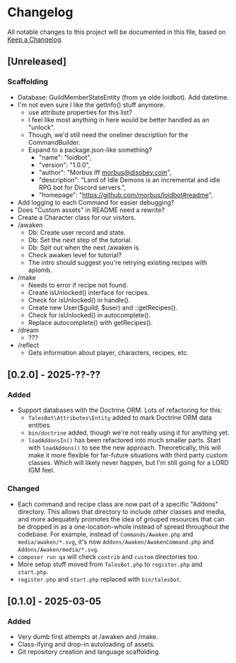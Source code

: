
# Changelog
All notable changes to this project will be documented in this file,
based on [Keep a Changelog](https://keepachangelog.com/en/1.1.0/).

## [Unreleased]

### Scaffolding

- Database: GuildMemberStateEntity (from ye olde loidbot). Add datetime.
- I'm not even sure I like the getInfo() stuff anymore.
  - use attribute properties for this list?
  - I feel like most anything in here would be better handled as an "unlock".
  - Though, we'd still need the oneliner description for the CommandBuilder.
  - Expand to a package.json-like something?
    - "name": "loidbot",
    - "version": "1.0.0",
    - "author": "Morbus Iff <morbus@disobey.com>",
    - "description": "Land of Idle Demons is an incremental and idle RPG bot for Discord servers.",
    - "homepage": "https://github.com/morbus/loidbot#readme",
- Add logging to each Command for easier debugging?
- Does "Custom assets" in README need a rewrite?
- Create a Character class for our visitors.
- /awaken
  - Db: Create user record and state.
  - Db: Set the next step of the tutorial.
  - Db: Spit out when the next /awaken is.
  - Check awaken level for tutorial?
  - The intro should suggest you're retrying existing recipes with aplomb.
- /make
  - Needs to error if recipe not found.
  - Create isUnlocked() interface for recipes.
  - Check for isUnlocked() in handle().
  - Create new User($guild, $user) and ::getRecipes().
  - Check for isUnlocked() in autocomplete().
  - Replace autocomplete() with getRecipes().
- /dream
  - ???
- /reflect
  - Gets information about player, characters, recipes, etc.

## [0.2.0] - 2025-??-??

### Added

- Support databases with the Doctrine ORM. Lots of refactoring for this:
  - `TalesBot\Attributes\Entity` added to mark Doctrine ORM data entities.
  - `bin/doctrine` added, though we're not really using it for anything yet.
  - `loadAddonsIn()` has been refactored into much smaller parts. Start with
    `loadAddons()` to see the new approach. Theoretically, this will make it
    more flexible for far-future situations with third party custom classes.
    Which will likely never happen, but I'm still going for a LORD IGM feel.

### Changed

- Each command and recipe class are now part of a specific "Addons" directory.
  This allows that directory to include other classes and media, and more
  adequately promotes the idea of grouped resources that can be dropped in as
  a one-location-whole instead of spread throughout the codebase. For example,
  instead of `Commands/Awaken.php` and `media/awaken/*.svg`, it's now
  `Addons/Awaken/AwakenCommand.php` and `Addons/Awaken/media/*.svg`.
- `composer run qa` will check `contrib` and `custom` directories too.
- More setup stuff moved from `TalesBot.php` to `register.php` and `start.php`.
- `register.php` and `start.php` replaced with `bin/talesbot`.

## [0.1.0] - 2025-03-05

### Added

- Very dumb first attempts at /awaken and /make.
- Class-ifying and drop-in autoloading of assets.
- Git repository creation and language scaffolding.
